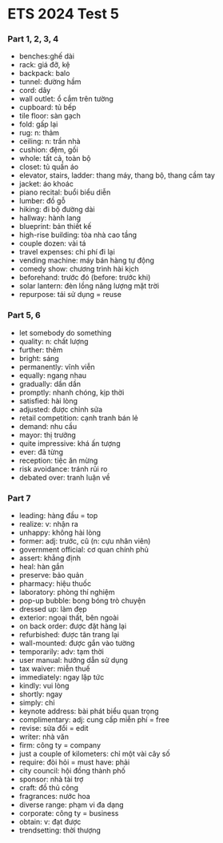 # ETS 2024 Test 5

### Part 1, 2, 3, 4

- benches:ghế dài
- rack: giá đỡ, kệ
- backpack: balo
- tunnel: đường hầm
- cord: dây
- wall outlet: ổ cắm trên tường
- cupboard: tủ bếp
- tile floor: sàn gạch
- fold: gấp lại
- rug: n: thảm
- ceiling: n: trần nhà
- cushion: đệm, gối
- whole: tất cả, toàn bộ
- closet: tủ quần áo
- elevator, stairs, ladder: thang máy, thang bộ, thang cầm tay
- jacket: áo khoác
- piano recital: buổi biểu diễn
- lumber: đồ gỗ
- hiking: đi bộ đường dài
- hallway: hành lang
- blueprint: bản thiết kế
- high-rise building: tòa nhà cao tầng
- couple dozen: vài tá
- travel expenses: chi phí đi lại
- vending machine: máy bán hàng tự động
- comedy show: chương trình hài kịch
- beforehand: trước đó (before: trước khi)
- solar lantern: đèn lồng năng lượng mặt trời
- repurpose: tái sử dụng = reuse

### Part 5, 6

- let somebody do something
- quality: n: chất lượng
- further: thêm
- bright: sáng
- permanently: vĩnh viễn
- equally: ngang nhau
- gradually: dần dần
- promptly: nhanh chóng, kịp thời
- satisfied: hài lòng
- adjusted: được chỉnh sửa
- retail competition: cạnh tranh bán lẻ
- demand: nhu cầu
- mayor: thị trưởng
- quite impressive: khá ấn tượng
- ever: đã từng
- reception: tiệc ăn mừng
- risk avoidance: tránh rủi ro
- debated over: tranh luận về

### Part 7

- leading: hàng đầu = top
- realize: v: nhận ra
- unhappy: không hài lòng
- former: adj: trước, cũ (n: cựu nhân viên)
- government official: cơ quan chính phủ
- assert: khẳng định
- heal: hàn gắn
- preserve: bảo quản
- pharmacy: hiệu thuốc
- laboratory: phòng thí nghiệm
- pop-up bubble: bong bóng trò chuyện
- dressed up: làm đẹp
- exterior: ngoại thất, bên ngoài
- on back order: được đặt hàng lại
- refurbished: được tân trang lại
- wall-mounted: được gắn vào tường
- temporarily: adv: tạm thời
- user manual: hướng dẫn sử dụng
- tax waiver: miễn thuế
- immediately: ngay lập tức
- kindly: vui lòng
- shortly: ngay
- simply: chỉ
- keynote address: bài phát biểu quan trọng
- complimentary: adj: cung cấp miễn phí = free
- revise: sửa đổi = edit
- writer: nhà văn
- firm: công ty = company
- just a couple of kilometers: chỉ một vài cây số
- require: đòi hỏi = must have: phải
- city council: hội đồng thành phố
- sponsor: nhà tài trợ
- craft: đồ thủ công
- fragrances: nước hoa
- diverse range: phạm vi đa dạng
- corporate: công ty = business
- obtain: v: đạt được
- trendsetting: thời thượng
